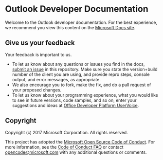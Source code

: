 # Outlook Developer Documentation

Welcome to the Outlook developer documentation. For the best experience, we recommend you view this content on the [Microsoft Docs site](https://docs.microsoft.com/outlook).

## Give us your feedback

Your feedback is important to us.

- To let us know about any questions or issues you find in the docs, [submit an issue](https://github.com/OfficeDev/outlook-dev-docs/issues) in this repository. Make sure you state the version+build number of the client you are using, and provide repro steps, console output, and error messages, as appropriate.
- We also encourage you to fork, make the fix, and do a pull request of your proposed changes.
- To let us know about your programming experience, what you would like to see in future versions, code samples, and so on, enter your suggestions and ideas at [Office Developer Platform UserVoice](https://officespdev.uservoice.com/).

## Copyright

Copyright (c) 2017 Microsoft Corporation. All rights reserved.

This project has adopted the [Microsoft Open Source Code of Conduct](https://opensource.microsoft.com/codeofconduct/). For more information, see the [Code of Conduct FAQ](https://opensource.microsoft.com/codeofconduct/faq/) or contact [opencode@microsoft.com](mailto:opencode@microsoft.com) with any additional questions or comments.
